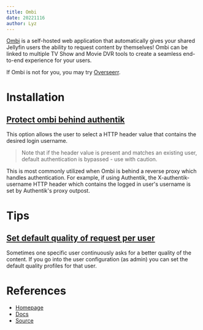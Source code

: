 ```yaml
---
title: Ombi
date: 20221116
author: Lyz
---
```


[Ombi](https://ombi.io/) is a self-hosted web application that automatically
gives your shared Jellyfin users the ability to request content by themselves!
Ombi can be linked to multiple TV Show and Movie DVR tools to create a seamless
end-to-end experience for your users.

If Ombi is not for you, you may try [Overseerr](https://overseerr.dev/).

# Installation

## [Protect ombi behind authentik](https://docs.ombi.app/settings/authentication/#enable-authentication-with-header-variable)

This option allows the user to select a HTTP header value that contains the desired login username.

> Note that if the header value is present and matches an existing user, default authentication is bypassed - use with caution.

This is most commonly utilized when Ombi is behind a reverse proxy which handles authentication. For example, if using Authentik, the X-authentik-username HTTP header which contains the logged in user's username is set by Authentik's proxy outpost.
# Tips

## [Set default quality of request per user](https://docs.ombi.app/guides/usermanagement/#quality-root-path-preferences)

Sometimes one specific user continuously asks for a better quality of the content. If you go into the user configuration (as admin) you can set the default quality profiles for that user.

# References

- [Homepage](https://ombi.io/)
- [Docs](https://docs.ombi.app/guides/installation/)
- [Source](https://github.com/Ombi-app/Ombi)
